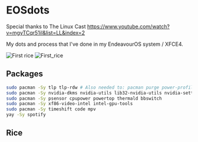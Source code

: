 # EOSdots

Special thanks to The Linux Cast https://www.youtube.com/watch?v=mgyTCqr51iI&list=LL&index=2

My dots and process that I've done in my EndeavourOS system / XFCE4.

![First rice](https://github.com/user-attachments/assets/2dd8bb65-9761-44a7-a982-072121076f21)
![First_rice](https://github.com/user-attachments/assets/90aa15c4-50ff-4f4e-970f-d5844a7f29ab)

## Packages

```sh
sudo pacman -Sy tlp tlp-rdw # Also needed to: pacman purge power-profiles-daemon
sudo pacman -Sy nvidia-dkms nvidia-utils lib32-nvidia-utils nvidia-settings
sudo pacman -Sy psensor cpupower powertop thermald bbswitch
sudo pacman -Sy xf86-video-intel intel-gpu-tools
sudo pacman -Sy timeshift code mpv
yay -Sy spotify
```
## Rice
